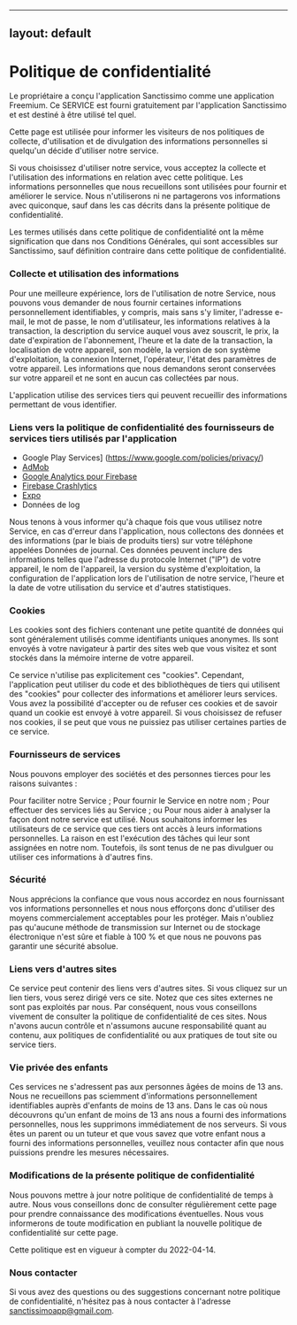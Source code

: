 
---
layout: default
---

# Politique de confidentialité

Le propriétaire a conçu l'application Sanctissimo comme une application Freemium. Ce SERVICE est fourni gratuitement par l'application Sanctissimo et est destiné à être utilisé tel quel.

Cette page est utilisée pour informer les visiteurs de nos politiques de collecte, d'utilisation et de divulgation des informations personnelles si quelqu'un décide d'utiliser notre service.

Si vous choisissez d'utiliser notre service, vous acceptez la collecte et l'utilisation des informations en relation avec cette politique. Les informations personnelles que nous recueillons sont utilisées pour fournir et améliorer le service. Nous n'utiliserons ni ne partagerons vos informations avec quiconque, sauf dans les cas décrits dans la présente politique de confidentialité.

Les termes utilisés dans cette politique de confidentialité ont la même signification que dans nos Conditions Générales, qui sont accessibles sur Sanctissimo, sauf définition contraire dans cette politique de confidentialité.

### Collecte et utilisation des informations

Pour une meilleure expérience, lors de l'utilisation de notre Service, nous pouvons vous demander de nous fournir certaines informations personnellement identifiables, y compris, mais sans s'y limiter, l'adresse e-mail, le mot de passe, le nom d'utilisateur, les informations relatives à la transaction, la description du service auquel vous avez souscrit, le prix, la date d'expiration de l'abonnement, l'heure et la date de la transaction, la localisation de votre appareil, son modèle, la version de son système d'exploitation, la connexion Internet, l'opérateur, l'état des paramètres de votre appareil. Les informations que nous demandons seront conservées sur votre appareil et ne sont en aucun cas collectées par nous.

L'application utilise des services tiers qui peuvent recueillir des informations permettant de vous identifier.

### Liens vers la politique de confidentialité des fournisseurs de services tiers utilisés par l'application

- Google Play Services] (https://www.google.com/policies/privacy/)
- [AdMob](https://support.google.com/admob/answer/6128543?hl=en)
- [Google Analytics pour Firebase](https://firebase.google.com/policies/analytics)
- [Firebase Crashlytics](https://firebase.google.com/support/privacy/)
- [Expo](https://expo.io/privacy)
- Données de log

Nous tenons à vous informer qu'à chaque fois que vous utilisez notre Service, en cas d'erreur dans l'application, nous collectons des données et des informations (par le biais de produits tiers) sur votre téléphone appelées Données de journal. Ces données peuvent inclure des informations telles que l'adresse du protocole Internet ("IP") de votre appareil, le nom de l'appareil, la version du système d'exploitation, la configuration de l'application lors de l'utilisation de notre service, l'heure et la date de votre utilisation du service et d'autres statistiques.

### Cookies

Les cookies sont des fichiers contenant une petite quantité de données qui sont généralement utilisés comme identifiants uniques anonymes. Ils sont envoyés à votre navigateur à partir des sites web que vous visitez et sont stockés dans la mémoire interne de votre appareil.

Ce service n'utilise pas explicitement ces "cookies". Cependant, l'application peut utiliser du code et des bibliothèques de tiers qui utilisent des "cookies" pour collecter des informations et améliorer leurs services. Vous avez la possibilité d'accepter ou de refuser ces cookies et de savoir quand un cookie est envoyé à votre appareil. Si vous choisissez de refuser nos cookies, il se peut que vous ne puissiez pas utiliser certaines parties de ce service.

### Fournisseurs de services

Nous pouvons employer des sociétés et des personnes tierces pour les raisons suivantes :

Pour faciliter notre Service ;
Pour fournir le Service en notre nom ;
Pour effectuer des services liés au Service ; ou
Pour nous aider à analyser la façon dont notre service est utilisé.
Nous souhaitons informer les utilisateurs de ce service que ces tiers ont accès à leurs informations personnelles. La raison en est l'exécution des tâches qui leur sont assignées en notre nom. Toutefois, ils sont tenus de ne pas divulguer ou utiliser ces informations à d'autres fins.

### Sécurité

Nous apprécions la confiance que vous nous accordez en nous fournissant vos informations personnelles et nous nous efforçons donc d'utiliser des moyens commercialement acceptables pour les protéger. Mais n'oubliez pas qu'aucune méthode de transmission sur Internet ou de stockage électronique n'est sûre et fiable à 100 % et que nous ne pouvons pas garantir une sécurité absolue.

### Liens vers d'autres sites

Ce service peut contenir des liens vers d'autres sites. Si vous cliquez sur un lien tiers, vous serez dirigé vers ce site. Notez que ces sites externes ne sont pas exploités par nous. Par conséquent, nous vous conseillons vivement de consulter la politique de confidentialité de ces sites. Nous n'avons aucun contrôle et n'assumons aucune responsabilité quant au contenu, aux politiques de confidentialité ou aux pratiques de tout site ou service tiers.

### Vie privée des enfants

Ces services ne s'adressent pas aux personnes âgées de moins de 13 ans. Nous ne recueillons pas sciemment d'informations personnellement identifiables auprès d'enfants de moins de 13 ans. Dans le cas où nous découvrons qu'un enfant de moins de 13 ans nous a fourni des informations personnelles, nous les supprimons immédiatement de nos serveurs. Si vous êtes un parent ou un tuteur et que vous savez que votre enfant nous a fourni des informations personnelles, veuillez nous contacter afin que nous puissions prendre les mesures nécessaires.

### Modifications de la présente politique de confidentialité

Nous pouvons mettre à jour notre politique de confidentialité de temps à autre. Nous vous conseillons donc de consulter régulièrement cette page pour prendre connaissance des modifications éventuelles. Nous vous informerons de toute modification en publiant la nouvelle politique de confidentialité sur cette page.

Cette politique est en vigueur à compter du 2022-04-14.

### Nous contacter

Si vous avez des questions ou des suggestions concernant notre politique de confidentialité, n'hésitez pas à nous contacter à l'adresse sanctissimoapp@gmail.com.
